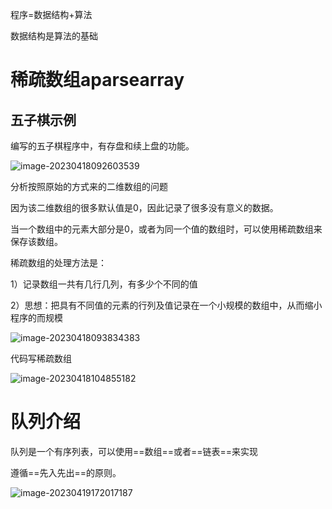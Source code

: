 程序=数据结构+算法

数据结构是算法的基础

# 稀疏数组aparsearray

## 五子棋示例

编写的五子棋程序中，有存盘和续上盘的功能。

![image-20230418092603539](C:\Users\Administrator\AppData\Roaming\Typora\typora-user-images\image-20230418092603539.png)

分析按照原始的方式来的二维数组的问题

因为该二维数组的很多默认值是0，因此记录了很多没有意义的数据。



当一个数组中的元素大部分是0，或者为同一个值的数组时，可以使用稀疏数组来保存该数组。

稀疏数组的处理方法是：

1）记录数组一共有几行几列，有多少个不同的值

2）思想：把具有不同值的元素的行列及值记录在一个小规模的数组中，从而缩小程序的而规模

![image-20230418093834383](C:\Users\Administrator\AppData\Roaming\Typora\typora-user-images\image-20230418093834383.png)

代码写稀疏数组

![image-20230418104855182](C:\Users\Administrator\AppData\Roaming\Typora\typora-user-images\image-20230418104855182.png)

# 队列介绍

队列是一个有序列表，可以使用==数组==或者==链表==来实现

遵循==先入先出==的原则。

![image-20230419172017187](C:\Users\Administrator\AppData\Roaming\Typora\typora-user-images\image-20230419172017187.png)
